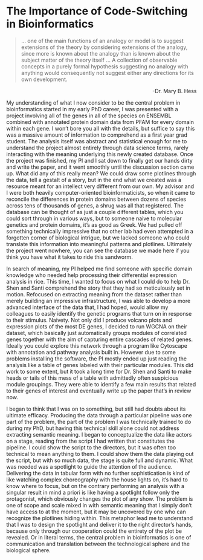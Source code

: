 # The Importance of Code-Switching in Bioinformatics
 
> ... one of the main functions of an analogy or model is to suggest extensions of the theory by considering extensions of the analogy, since more is known about the analogy than is known about the subject matter of the theory itself … A collection of observable concepts in a purely formal hypothesis suggesting no analogy with anything would consequently not suggest either any directions for its own development.


<div style="text-align: right;"> -Dr. Mary B. Hess </div>	

My understanding of what I now consider to be the central problem in bioinformatics started in my early PhD career, I was presented with a project involving all of the genes in all of the species on ENSEMBL combined with annotated protein domain data from PFAM for every domain within each gene. I won’t bore you all with the details, but suffice to say this was a massive amount of information to comprehend as a first year grad student. The analysis itself was abstract and statistical enough for me to understand the project almost entirely through data science terms, rarely interacting with the meaning underlying this newly created database. Once the project was finished, my PI and I sat down to finally get our hands dirty and write the paper, and it went smoothly until the discussion section came up. What did any of this really mean? We could draw some plotlines through the data, tell a gestalt of a story, but in the end what we created was a resource meant for an intellect very different from our own. My advisor and I were both heavily computer-oriented bioinformaticists, so when it came to reconcile the differences in protein domains between dozens of species across tens of thousands of genes, a shrug was all that registered. The database can be thought of as just a couple different tables, which you could sort through in various ways, but to someone naive to molecular genetics and protein domains, it’s as good as Greek. We had pulled off something technically impressive that no other lab had even attempted in a forgotten corner of biological intrigue, but we lacked someone who could translate this information into meaningful patterns and plotlines. Ultimately the project went nowhere, you can see the database we made here if you think you have what it takes to ride this sandworm.

In search of meaning, my PI helped me find someone with specific domain knowledge who needed help processing their differential expression analysis in rice. This time, I wanted to focus on what I could do to help Dr. Shen and Santi comprehend the story that they had so meticulously set in motion. Refocused on extracting meaning from the dataset rather than merely building an impressive infrastructure, I was able to develop a more advanced interface of the data that, I had hoped, would allow my colleagues to easily identify the genetic programs that turn on in response to their stimulus. Naivety. Not only did I produce volcano plots and expression plots of the most DE genes, I decided to run WGCNA on their dataset, which basically just automatically groups modules of correlated genes together with the aim of capturing entire cascades of related genes. Ideally you could explore this network through a program like Cytoscape with annotation and pathway analysis built in. However due to some problems installing the software, the PI mostly ended up just reading the analysis like a table of genes labeled with their particular modules. This did work to some extent, but it took a long time for Dr. Shen and Santi to make heads or tails of this mess of a table with admittedly often suspicious module groupings. They were able to identify a few main results that related to their genes of interest and eventually write up the paper that’s in review now. 

I began to think that I was on to something, but still had doubts about its ultimate efficacy. Producing the data through a particular pipeline was one part of the problem, the part of the problem I was technically trained to do during my PhD, but having this technical skill alone could not address extracting semantic meaning. I began to conceptualize the data like actors on a stage, reading from the script I had written that constitutes the pipeline. I could show the script to the directors, but it was often too technical to mean anything to them. I could show them the data playing out the script, but with so much data, the stage is quite full and dynamic. What was needed was a spotlight to guide the attention of the audience. Delivering the data in tabular form with no further sophistication is kind of like watching complex choreography with the house lights on, it’s hard to know where to focus, but on the contrary performing an analysis with a singular result in mind a priori is like having a spotlight follow only the protagonist, which obviously changes the plot of any show. The problem is one of scope and scale mixed in with semantic meaning that I simply don’t have access to at the moment, but it may be uncovered by one who can recognize the plotlines hiding within. This metaphor lead me to understand that I was to design the spotlight and deliver it to the right director’s hands, because only through our cooperation could the entirety of the plot be revealed. Or in literal terms, the central problem in bioinformatics is one of communication and translation between the technological sphere and the biological sphere.  
